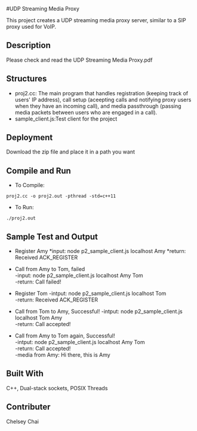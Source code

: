 #UDP Streaming Media Proxy

This project creates a UDP streaming media proxy server, similar to a SIP proxy used for VoIP.
## Description
Please check and read the UDP Streaming Media Proxy.pdf
## Structures
* proj2.cc: The main program that handles registration (keeping track of  users' IP address), call setup (aceepting calls and notifying proxy users when they have an incoming call), and media passthrough (passing media packets between users who are engaged in a call).
* sample_client.js:Test client for the project

## Deployment
Download the zip file and place it in a path you want

## Compile and Run
* To Compile:
```
proj2.cc -o proj2.out -pthread -std=c++11
```
* To Run:
```
./proj2.out
```
## Sample Test and Output
* Register Amy
  *input: node p2_sample_client.js localhost Amy
  *return: Received ACK_REGISTER   

* Call from Amy to Tom, failed  
  -input: node p2_sample_client.js localhost Amy Tom  
  -return: Call failed!

* Register Tom
  -intput: node p2_sample_client.js localhost Tom  
  -return: Received ACK_REGISTER  

* Call from Tom to Amy, Successful!
  -intput: node p2_sample_client.js localhost Tom Amy  
  -return: Call accepted!  
  
* Call from Amy to Tom again, Successful!  
  -intput: node p2_sample_client.js localhost Amy Tom  
  -return: Call accepted!  
  -media from Amy: Hi there, this is Amy  

## Built With
C++, Dual-stack sockets, POSIX Threads
## Contributer
Chelsey Chai
